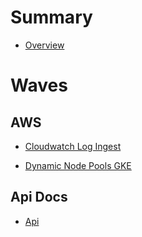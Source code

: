# Summary

- [Overview](./Overview.md)

# Waves

## AWS

- [Cloudwatch Log Ingest](./CloudwatchLogIngest.md)

- [Dynamic Node Pools GKE](./DynamicNodePoolsGke.md)


## Api Docs

- [Api](./api-html/index.html)
